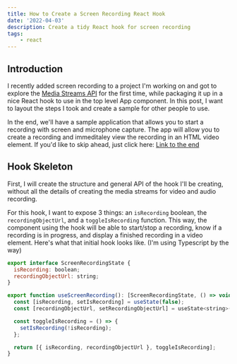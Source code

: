 ```yaml
---
title: How to Create a Screen Recording React Hook
date: '2022-04-03'
description: Create a tidy React hook for screen recording
tags:
    - react
---
```


## Introduction

I recently added screen recording to a project I'm working on and got to explore the [Media Streams API](https://developer.mozilla.org/en-US/docs/Web/API/Media_Streams_API) for the first time, while packaging it up in a nice React hook to use in the top level App component. In this post, I want to layout the steps I took and create a sample for other people to use.

In the end, we'll have a sample application that allows you to start a recording with screen and microphone capture. The app will allow you to create a recording and immeditaley view the recording in an HTML video element. If you'd like to skip ahead, just click here: [Link to the end]()


## Hook Skeleton

First, I will create the structure and general API of the hook I'll be creating, without all the details of creating the media streams for video and audio recording.

For this hook, I want to expose 3 things: an `isRecording` boolean, the `recordingObjectUrl`, and a `toggleIsRecording` function. This way, the component using the hook will be able to start/stop a recording, know if a recording is in progress, and display a finished recording in a video element. Here's what that initial hook looks like. (I'm using Typescript by the way)

~~~javascript
export interface ScreenRecordingState {
  isRecording: boolean;
  recordingObjectUrl: string;
}

export function useScreenRecording(): [ScreenRecordingState, () => void] {
  const [isRecording, setIsRecording] = useState(false);
  const [recordingObjectUrl, setRecordingObjectUrl] = useState<string>(null);

  const toggleIsRecording = () => {
    setIsRecording(!isRecording);
  };

  return [{ isRecording, recordingObjectUrl }, toggleIsRecording];
}
~~~
